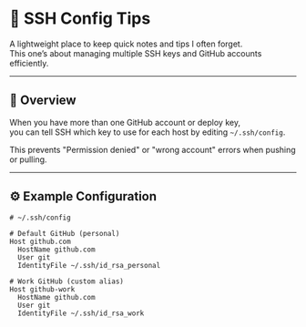 # 🔐 SSH Config Tips

A lightweight place to keep quick notes and tips I often forget.  
This one’s about managing multiple SSH keys and GitHub accounts efficiently.

---

## 🧭 Overview

When you have more than one GitHub account or deploy key,  
you can tell SSH which key to use for each host by editing `~/.ssh/config`.

This prevents "Permission denied" or "wrong account" errors when pushing or pulling.

---

## ⚙️ Example Configuration

```sshconfig
# ~/.ssh/config

# Default GitHub (personal)
Host github.com
  HostName github.com
  User git
  IdentityFile ~/.ssh/id_rsa_personal

# Work GitHub (custom alias)
Host github-work
  HostName github.com
  User git
  IdentityFile ~/.ssh/id_rsa_work
